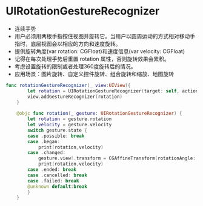 
# UIRotationGestureRecognizer

* 连续手势
* 用户必须用两根手指按住视图并旋转它。当用户以圆周运动的方式相对移动手指时，底层视图会以相应的方向和速度旋转。
* 提供旋转角度(var rotation: CGFloat)和速度信息(var velocity: CGFloat)
* 记得在每次处理手势后重置 rotation 属性，否则旋转效果会累积。
* 考虑设置旋转的限制或者处理360度旋转后的情况。
* 应用场景：图片旋转、自定义控件旋转、组合旋转和缩放、地图旋转

```swift
func rotationGestureRecognizer(_ view:UIView){
        let rotation = UIRotationGestureRecognizer(target: self, action: #selector(rotation))
        view.addGestureRecognizer(rotation)
    }
    
    @objc func rotation(_ gesture: UIRotationGestureRecognizer) {
        let rotation = gesture.rotation
        let velocity = gesture.velocity
        switch gesture.state {
        case .possible: break
        case .began:
            print(rotation,velocity)
        case .changed:
            gesture.view!.transform = CGAffineTransform(rotationAngle: rotation)
            print(rotation,velocity)
        case .ended: break
        case .cancelled: break
        case .failed: break
        @unknown default:break
        }
    }
```
